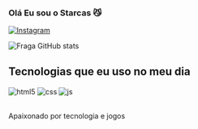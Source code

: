 
### Olá Eu sou o Starcas 😼

[![Instagram](https://img.shields.io/badge/Instagram-E4405F?style=for-the-badge&logo=instagram&logoColor=white)](https://instagram.com/lucas.reix)


![Fraga GitHub stats](https://github-readme-stats.vercel.app/api?username=Starcas1&show_icons=true&theme=dracula&count_private=true)

## Tecnologias que eu uso no meu dia

<div style="display: inline_block">
  <img align="center" alt="html5" src="https://img.shields.io/badge/HTML5-E34F26?style=for-the-badge&logo=html5&logoColor=white" />
  <img align="center" alt="css" src="https://img.shields.io/badge/CSS3-1572B6?style=for-the-badge&logo=css3&logoColor=white" />
  <img align="center" alt="js" src="https://img.shields.io/badge/JavaScript-F7DF1E?style=for-the-badge&logo=javascript&logoColor=black" />

</div><br/>

Apaixonado por tecnologia e jogos 

